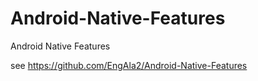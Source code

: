 # Android-Native-Features
Android Native Features

see https://github.com/EngAla2/Android-Native-Features